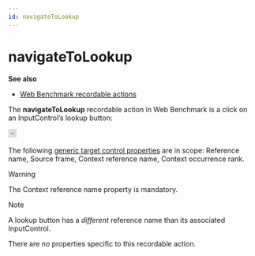 ```yaml
---
id: navigateToLookup
---
```


# navigateToLookup

**See also**

- [Web Benchmark recordable actions](/docs/Web%20and%20app%20UIs/Web%20Benchmark%20recordable%20actions)

The **navigateToLookup** recordable action in Web Benchmark is a click on an InputControl’s lookup button:

![](./assets/0306a1cd-f6e6-4ce0-a595-90f8ae738c3e.png)

The following [generic target control properties](/docs/Web%20and%20app%20UIs/Testing%20your%20web%20application%20with%20USoft%20Web%20Benchmark/Web%20Benchmark%20test%20editing%20Identifying%20target%20controls%20and%20their%20properties.md) are in scope: Reference name, Source frame, Context reference name, Context occurrence rank.

> [!WARNING]
> The Context reference name property is mandatory.

> [!NOTE]
> A lookup button has a *different* reference name than its associated InputControl.

There are no properties specific to this recordable action.